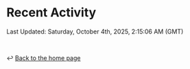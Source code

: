 # Recent Activity

<!--RECENT_ACTIVITY:start-->
<!--RECENT_ACTIVITY:end-->

<!--RECENT_ACTIVITY:last_update-->
Last Updated: Saturday, October 4th, 2025, 2:15:06 AM (GMT)
<!--RECENT_ACTIVITY:last_update_end-->

<br>

↩️ [Back to the home page](/README.md)
